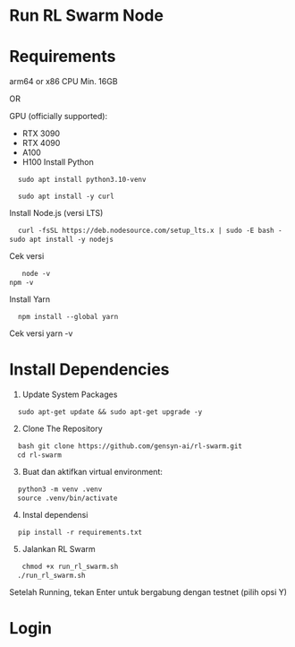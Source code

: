 # Run RL Swarm Node

# Requirements
arm64 or x86 CPU Min. 16GB

OR

GPU (officially supported):
- RTX 3090
- RTX 4090
- A100
- H100
Install Python 
<pre> <code> sudo apt install python3.10-venv </code> </pre>

<pre> <code> sudo apt install -y curl </code> </pre>

Install Node.js (versi LTS)
<pre> <code> curl -fsSL https://deb.nodesource.com/setup_lts.x | sudo -E bash -
sudo apt install -y nodejs </code> </pre>

Cek versi
<pre> <code>  node -v
npm -v </code> </pre>

Install Yarn
<pre> <code> npm install --global yarn </code> </pre>

Cek versi
yarn -v



# Install Dependencies
1. Update System Packages
<pre> <code> sudo apt-get update && sudo apt-get upgrade -y </code> </pre>

2. Clone The Repository
<pre> <code> bash git clone https://github.com/gensyn-ai/rl-swarm.git 
  cd rl-swarm</code> </pre>
  
3. Buat dan aktifkan virtual environment:
<pre> <code> python3 -m venv .venv
  source .venv/bin/activate </code> </pre>

4. Instal dependensi
<pre> <code> pip install -r requirements.txt </code> </pre>

5. Jalankan RL Swarm 
<pre> <code>  chmod +x run_rl_swarm.sh
  ./run_rl_swarm.sh </code> </pre>


  Setelah Running, tekan Enter untuk bergabung dengan testnet (pilih opsi Y)

# Login 
